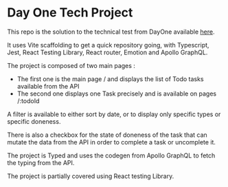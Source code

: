 # Day One Tech Project

This repo is the solution to the technical test from DayOne available [here](https://dayoneengagement.notion.site/Test-technique-Full-Stack-c8d748bb837c4b6cbfb82f1a70071e6a).

It uses Vite scaffolding to get a quick repository going, with Typescript, Jest, React Testing Library, React router, Emotion and Apollo GraphQL.

The project is composed of two main pages :

- The first one is the main page / and displays the list of Todo tasks available from the API
- The second one displays one Task precisely and is available on pages /:todoId

A filter is available to either sort by date, or to display only specific types or specific doneness.

There is also a checkbox for the state of doneness of the task that can mutate the data from the API in order to complete a task or uncomplete it.

The project is Typed and uses the codegen from Apollo GraphQL to fetch the typing from the API.

The project is partially covered using React testing Library.
